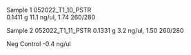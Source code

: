 Sample 1
	052022_T1_10_PSTR	  
	    0.1411 g
	    11.1  ng/ul, 
	    1.74 260/280
	  
Sample 2
	052022_T1_11_PSTR
	 0.1331 g
	 3.2 ng/ul, 
	  1.50 260/280
	  
Neg Control
-0.4 ng/ul